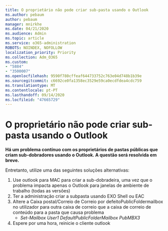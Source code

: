 ```yaml
---
title: O proprietário não pode criar sub-pasta usando o Outlook
ms.author: pebaum
author: pebaum
manager: mnirkhe
ms.date: 04/21/2020
ms.audience: Admin
ms.topic: article
ms.service: o365-administration
ROBOTS: NOINDEX, NOFOLLOW
localization_priority: Priority
ms.collection: Adm_O365
ms.custom:
- "5884"
- "3500007"
ms.openlocfilehash: 9590f780cffeaf644733752c763e04d748b1b39e
ms.sourcegitcommit: c6692ce0fa1358ec3529e59ca0ecdfdea4cdc759
ms.translationtype: MT
ms.contentlocale: pt-PT
ms.lasthandoff: 09/14/2020
ms.locfileid: "47665729"
---
```

# <a name="owner-cannot-create-sub-folder-using-outlook"></a>O proprietário não pode criar sub-pasta usando o Outlook

**Há um problema contínuo com os proprietários de pastas públicas que criam sub-dobradores usando o Outlook. A questão será resolvida em breve.**

Entretanto, utilize uma das seguintes soluções alternativas:

1. Use outlook para MAC para criar a sub-dobradeira, uma vez que o problema impacta apenas o Outlook para janelas de ambiente de trabalho (todas as versões)
2. Ter a administração criar a subpasta usando EXO Shell ou EAC
3. Altere a Caixa postal/Correio de Correio por defeitoPublicFoldermailbox no utilizador para outra caixa de correio que a caixa de correio de conteúdo para a pasta que causa problema  
    - *Set-Mailbox User1 DefaultPublicFolderMailbox PubMBX3*
4. Espere por uma hora, reinicie o cliente outlook